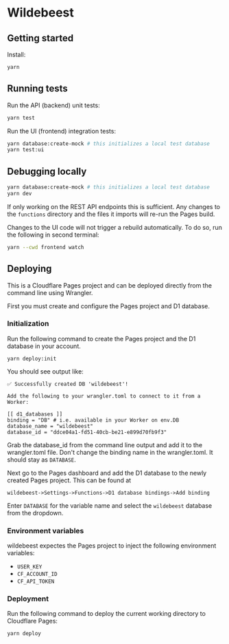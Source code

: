 # Wildebeest

## Getting started

Install:

```sh
yarn
```

## Running tests

Run the API (backend) unit tests:

```sh
yarn test
```

Run the UI (frontend) integration tests:

```sh
yarn database:create-mock # this initializes a local test database
yarn test:ui
```

## Debugging locally

```sh
yarn database:create-mock # this initializes a local test database
yarn dev
```

If only working on the REST API endpoints this is sufficient.
Any changes to the `functions` directory and the files it imports will re-run the Pages build.

Changes to the UI code will not trigger a rebuild automatically.
To do so, run the following in second terminal:

```sh
yarn --cwd frontend watch
```

## Deploying

This is a Cloudflare Pages project and can be deployed directly from the command line using Wrangler.

First you must create and configure the Pages project and D1 database.

### Initialization

Run the following command to create the Pages project and the D1 database in your account.

```
yarn deploy:init
```

You should see output like:

```
✅ Successfully created DB 'wildebeest'!

Add the following to your wrangler.toml to connect to it from a Worker:

[[ d1_databases ]]
binding = "DB" # i.e. available in your Worker on env.DB
database_name = "wildebeest"
database_id = "ddce04a1-fd51-40cb-be21-e899d70fb9f3"
```

Grab the database_id from the command line output and add it to the wrangler.toml file. Don't change the binding name in the wrangler.toml. It should stay as `DATABASE`.

Next go to the Pages dashboard and add the D1 database to the newly created Pages project. This can be found at

```
wildebeest->Settings->Functions->D1 database bindings->Add binding
```

Enter `DATABASE` for the variable name and select the `wildebeest` database from the dropdown.

### Environment variables

wildebeest expectes the Pages project to inject the following environment variables:
- `USER_KEY`
- `CF_ACCOUNT_ID`
- `CF_API_TOKEN`

### Deployment

Run the following command to deploy the current working directory to Cloudflare Pages:

```
yarn deploy
```
